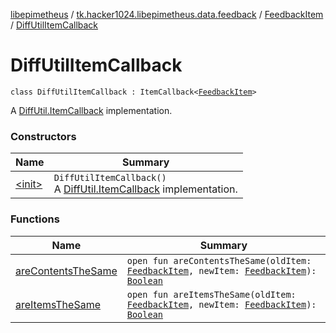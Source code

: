 [libepimetheus](../../../index.md) / [tk.hacker1024.libepimetheus.data.feedback](../../index.md) / [FeedbackItem](../index.md) / [DiffUtilItemCallback](./index.md)

# DiffUtilItemCallback

`class DiffUtilItemCallback : ItemCallback<`[`FeedbackItem`](../index.md)`>`

A [DiffUtil.ItemCallback](#) implementation.

### Constructors

| Name | Summary |
|---|---|
| [&lt;init&gt;](-init-.md) | `DiffUtilItemCallback()`<br>A [DiffUtil.ItemCallback](#) implementation. |

### Functions

| Name | Summary |
|---|---|
| [areContentsTheSame](are-contents-the-same.md) | `open fun areContentsTheSame(oldItem: `[`FeedbackItem`](../index.md)`, newItem: `[`FeedbackItem`](../index.md)`): `[`Boolean`](https://kotlinlang.org/api/latest/jvm/stdlib/kotlin/-boolean/index.html) |
| [areItemsTheSame](are-items-the-same.md) | `open fun areItemsTheSame(oldItem: `[`FeedbackItem`](../index.md)`, newItem: `[`FeedbackItem`](../index.md)`): `[`Boolean`](https://kotlinlang.org/api/latest/jvm/stdlib/kotlin/-boolean/index.html) |
